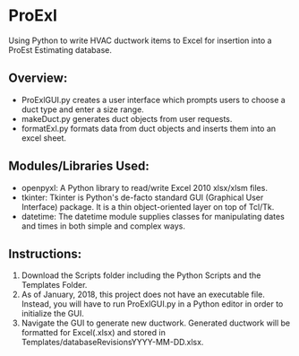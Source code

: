 # ProExl
Using Python to write HVAC ductwork items to Excel for insertion into a ProEst Estimating database.

## Overview:
- ProExlGUI.py creates a user interface which prompts users to choose a duct type and enter a size range.
- makeDuct.py generates duct objects from user requests.
- formatExl.py formats data from duct objects and inserts them into an excel sheet.

## Modules/Libraries Used:
- openpyxl: A Python library to read/write Excel 2010 xlsx/xlsm files.
- tkinter: Tkinter is Python's de-facto standard GUI (Graphical User Interface) package. It is a thin object-oriented layer on top of   Tcl/Tk.
- datetime: The datetime module supplies classes for manipulating dates and times in both simple and complex ways.

## Instructions:
1. Download the Scripts folder including the Python Scripts and the Templates Folder.
2. As of January, 2018, this project does not have an executable file. Instead, you will have to run ProExlGUI.py in a Python editor in order to initialize the GUI.
3. Navigate the GUI to generate new ductwork. Generated ductwork will be formatted for Excel(.xlsx) and stored in Templates/databaseRevisionsYYYY-MM-DD.xlsx.
